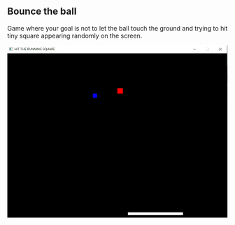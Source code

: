 <h2>Bounce the ball</h2>
<p>Game where your goal is not to let the ball touch the ground and trying to hit tiny square appearing randomly on the screen.</p>
<img alt="Game" src="https://github.com/teo0098/Bouncing-the-ball/blob/master/image.jpg">
